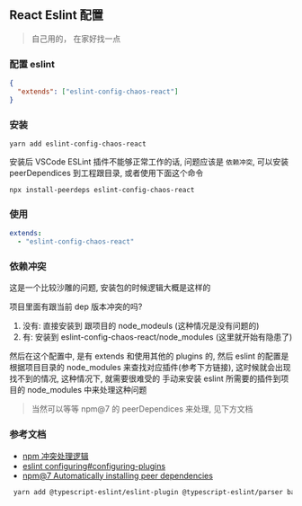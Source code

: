 ## React Eslint 配置
> 自己用的， 在家好找一点

###  配置 eslint

```json
{
  "extends": ["eslint-config-chaos-react"]
}
```

### 安装
```shell
yarn add eslint-config-chaos-react
```
安装后 VSCode ESLint 插件不能够正常工作的话, 问题应该是 `依赖冲突`, 可以安装 peerDependices
到工程跟目录, 或者使用下面这个命令

```shell
npx install-peerdeps eslint-config-chaos-react
```

### 使用
```yaml
extends:
  - "eslint-config-chaos-react"
```

### 依赖冲突
这是一个比较沙雕的问题, 安装包的时候逻辑大概是这样的

项目里面有跟当前 dep 版本冲突的吗?
1. 没有: 直接安装到 跟项目的 node_modeuls (这种情况是没有问题的)
2. 有: 安装到 eslint-config-chaos-react/node_modules (这里就开始有隐患了)

然后在这个配置中, 是有 extends 和使用其他的 plugins 的, 然后 eslint 的配置是根据项目目录的
node_modules 来查找对应插件(参考下方链接), 这时候就会出现找不到的情况, 这种情况下, 就需要很难受的
手动来安装 eslint 所需要的插件到项目的 node_modules 中来处理这种问题

> 当然可以等等 npm@7 的 peerDependices 来处理, 见下方文档

### 参考文档
- [npm 冲突处理逻辑](https://juejin.cn/post/6844904022080667661#heading-49)
- [eslint configuring#configuring-plugins](https://eslint.org/docs/user-guide/configuring#configuring-plugins)
- [npm@7 Automatically installing peer dependencies](https://github.blog/2020-10-13-presenting-v7-0-0-of-the-npm-cli/)

```sh 全量更新
 yarn add @typescript-eslint/eslint-plugin @typescript-eslint/parser babel-eslint eslint eslint-config-prettier eslint-config-react-app eslint-plugin-flowtype eslint-plugin-import eslint-plugin-jsx-a11y eslint-plugin-prettier eslint-plugin-react eslint-plugin-react-hooks prettier
```
